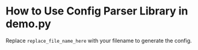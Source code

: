 # How to Use Config Parser Library in demo.py
Replace `replace_file_name_here` with your filename to generate the config.